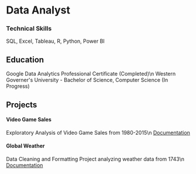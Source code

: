 # Data Analyst

### Technical Skills
SQL, Excel, Tableau, R, Python, Power BI

## Education
Google Data Analytics Professional Certificate (Completed)\n
Western Governer's University - Bachelor of Science, Computer Science (In Progress)


## Projects

#### Video Game Sales
Exploratory Analysis of Video Game Sales from 1980-2015\n
[Documentation](https://github.com/S-Groody/portfolio/tree/main/Video%20Game%20Sales)

#### Global Weather
Data Cleaning and Formatting Project analyzing weather data from 1743\n
[Documentation](https://github.com/S-Groody/portfolio/tree/main/Global%20Weather)
